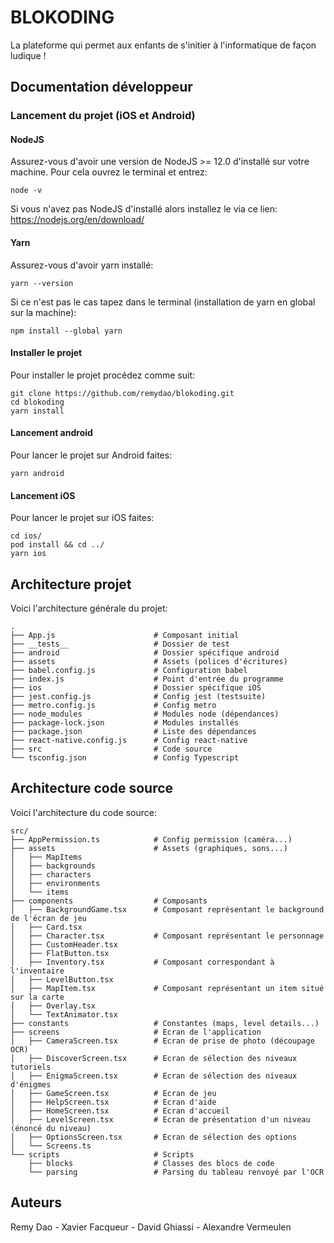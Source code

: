 # BLOKODING

La plateforme qui permet aux enfants de s'initier à l'informatique de façon ludique !

## Documentation développeur

### Lancement du projet (iOS et Android)

#### NodeJS

Assurez-vous d'avoir une version de NodeJS >= 12.0 d'installé sur votre machine.
Pour cela ouvrez le terminal et entrez:

```shell
node -v
```

Si vous n'avez pas NodeJS d'installé alors installez le via ce lien: https://nodejs.org/en/download/

#### Yarn

Assurez-vous d'avoir yarn installé:

```shell
yarn --version
```

Si ce n'est pas le cas tapez dans le terminal (installation de yarn en global sur la machine):

```shell
npm install --global yarn
```

#### Installer le projet

Pour installer le projet procédez comme suit:

```shell
git clone https://github.com/remydao/blokoding.git
cd blokoding
yarn install
```

#### Lancement android

Pour lancer le projet sur Android faites:

```shell
yarn android
```

#### Lancement iOS

Pour lancer le projet sur iOS faites:

```shell
cd ios/
pod install && cd ../
yarn ios
```

## Architecture projet

Voici l'architecture générale du projet:

```shell
.
├── App.js                      # Composant initial
├── __tests__                   # Dossier de test
├── android                     # Dossier spécifique android
├── assets                      # Assets (polices d'écritures)
├── babel.config.js             # Configuration babel
├── index.js                    # Point d'entrée du programme
├── ios                         # Dossier spécifique iOS
├── jest.config.js              # Config jest (testsuite)
├── metro.config.js             # Config metro
├── node_modules                # Modules node (dépendances)
├── package-lock.json           # Modules installés
├── package.json                # Liste des dépendances
├── react-native.config.js      # Config react-native
├── src                         # Code source
└── tsconfig.json               # Config Typescript
```

## Architecture code source

Voici l'architecture du code source:

```shell
src/
├── AppPermission.ts            # Config permission (caméra...)
├── assets                      # Assets (graphiques, sons...)
│   ├── MapItems
│   ├── backgrounds
│   ├── characters
│   ├── environments
│   └── items
├── components                  # Composants
│   ├── BackgroundGame.tsx      # Composant représentant le background de l'écran de jeu
│   ├── Card.tsx
│   ├── Character.tsx           # Composant représentant le personnage
│   ├── CustomHeader.tsx
│   ├── FlatButton.tsx
│   ├── Inventory.tsx           # Composant correspondant à l'inventaire
│   ├── LevelButton.tsx
│   ├── MapItem.tsx             # Composant représentant un item situé sur la carte
│   ├── Overlay.tsx
│   └── TextAnimator.tsx
├── constants                   # Constantes (maps, level details...)
├── screens                     # Ecran de l'application
│   ├── CameraScreen.tsx        # Ecran de prise de photo (découpage OCR)
│   ├── DiscoverScreen.tsx      # Ecran de sélection des niveaux tutoriels
│   ├── EnigmaScreen.tsx        # Ecran de sélection des niveaux d'énigmes
│   ├── GameScreen.tsx          # Ecran de jeu
│   ├── HelpScreen.tsx          # Ecran d'aide
│   ├── HomeScreen.tsx          # Ecran d'accueil
│   ├── LevelScreen.tsx         # Ecran de présentation d'un niveau (énoncé du niveau)
│   ├── OptionsScreen.tsx       # Ecran de sélection des options
│   └── Screens.ts
└── scripts                     # Scripts
    ├── blocks                  # Classes des blocs de code
    └── parsing                 # Parsing du tableau renvoyé par l'OCR
```

## Auteurs

Remy Dao - Xavier Facqueur - David Ghiassi - Alexandre Vermeulen
